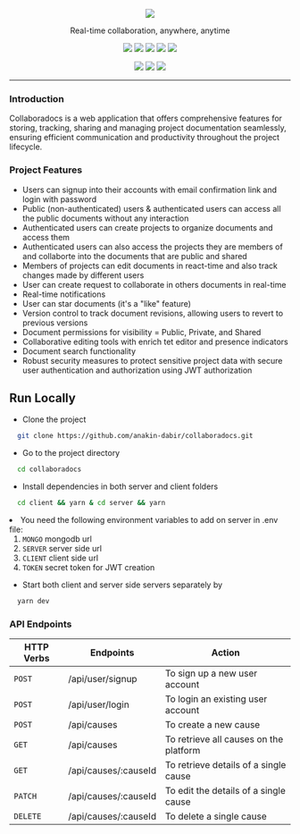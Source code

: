 <p align="center">
  <img src="https://anakin-dabir.github.io/public/collabs.png" />
</p>
<p align="center">Real-time collaboration, anywhere, anytime</p>
<p align="center">
<img src="https://img.shields.io/badge/react-v18.2-teal" />
<img src="https://img.shields.io/badge/redux-v5.0.1-purple" />
<img src="https://img.shields.io/badge/express-v4.18.2-blue" />
<img src="https://img.shields.io/badge/mongoose-v8.1.2-darkgreen" />
<img src="https://img.shields.io/badge/socket.io-v4.7.4-white" />
</p>
<p align="center">
<img src="https://img.shields.io/badge/@mui/material-v5.15.7-darkblue" />
<img src="https://img.shields.io/badge/@tiptap/react-v2.2.4-orange" />
<img src="https://img.shields.io/badge/tailwindcss-v3.4.1-cadetblue" />

</p>

<hr />

### Introduction

Collaboradocs is a web application that offers comprehensive features for storing, tracking, sharing and managing project documentation seamlessly, ensuring efficient communication and productivity throughout the project lifecycle.

### Project Features

- Users can signup into their accounts with email confirmation link and login with password
- Public (non-authenticated) users & authenticated users can access all the public documents without any interaction
- Authenticated users can create projects to organize documents and access them
- Authenticated users can also access the projects they are members of and collaborte into the documents that are public and shared
- Members of projects can edit documents in react-time and also track changes made by different users
- User can create request to collaborate in others documents in real-time
- Real-time notifications
- User can star documents (it's a "like" feature)
- Version control to track document revisions, allowing users to revert to previous versions
- Document permissions for visibility = Public, Private, and Shared
- Collaborative editing tools with enrich tet editor and presence indicators
- Document search functionality
- Robust security measures to protect sensitive project data with secure user authentication and authorization using JWT authorization

## Run Locally

- Clone the project

```bash
  git clone https://github.com/anakin-dabir/collaboradocs.git
```

- Go to the project directory

```bash
  cd collaboradocs
```

- Install dependencies in both server and client folders

```bash
  cd client && yarn & cd server && yarn
```

<li>You need the following environment variables to add on server in .env file:
<ol>
<li>
<code>MONGO</code> mongodb url</li>
<li>
<code>SERVER</code> server side url</li>
<li>
<code>CLIENT</code> client side url</li>
<li>
<code>TOKEN</code> secret token for JWT creation</li>
</ol>
</li>

- Start both client and server side servers separately by

```bash
  yarn dev
```

### API Endpoints

| HTTP Verbs | Endpoints            | Action                                 |
| ---------- | -------------------- | -------------------------------------- |
| `POST`     | /api/user/signup     | To sign up a new user account          |
| `POST`       | /api/user/login      | To login an existing user account      |
| `POST`       | /api/causes          | To create a new cause                  |
| `GET`        | /api/causes          | To retrieve all causes on the platform |
| `GET`        | /api/causes/:causeId | To retrieve details of a single cause  |
| `PATCH`      | /api/causes/:causeId | To edit the details of a single cause  |
| `DELETE`     | /api/causes/:causeId | To delete a single cause               |
